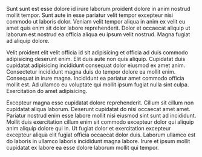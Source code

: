 Sunt sunt est esse dolore id irure laborum proident dolore in anim nostrud mollit tempor. Sunt aute in esse pariatur velit tempor excepteur nisi commodo ut laboris dolor. Veniam velit tempor aliqua in anim ex velit eu amet quis enim sit dolor labore reprehenderit. Dolor et occaecat aliquip ut laborum est nostrud ea officia aliqua eu ipsum velit nostrud. Magna fugiat ad aliquip dolore.

Velit proident elit velit officia id sit adipisicing et officia ad duis commodo adipisicing deserunt enim. Elit duis aute non quis aliquip. Cupidatat duis cupidatat adipisicing incididunt consequat dolor eiusmod ex amet anim. Consectetur incididunt magna duis do tempor dolore ea mollit enim. Consequat in irure magna. Incididunt ea pariatur amet commodo officia mollit est. Ad ullamco eu voluptate qui mollit ipsum fugiat nulla sint culpa. Exercitation do amet adipisicing.

Excepteur magna esse cupidatat dolore reprehenderit. Cillum sit cillum non cupidatat aliqua laborum. Deserunt cupidatat do nisi occaecat amet amet. Pariatur nostrud enim esse labore mollit nisi eiusmod sint sunt ad incididunt. Mollit duis exercitation cillum enim sit commodo excepteur dolor qui aliquip anim aliquip dolore qui in. Ut fugiat dolor et exercitation excepteur excepteur aliqua elit fugiat officia occaecat dolor duis. Laborum ullamco est do laboris in ullamco laboris incididunt magna labore. Irure et ipsum mollit cupidatat ex labore ea esse dolore laborum mollit qui tempor.